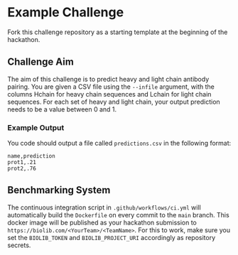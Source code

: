 # Example Challenge

Fork this challenge repository as a starting template at the beginning of the hackathon.

## Challenge Aim

The aim of this challenge is to predict heavy and light chain antibody pairing. You are given a CSV file using the `--infile` argument, with the columns Hchain for heavy chain sequences and Lchain for light chain sequences. For each set of heavy and light chain, your output prediction needs to be a value between 0 and 1. 

### Example Output
You code should output a file called `predictions.csv` in the following format:

```
name,prediction
prot1,.21
prot2,.76
```

## Benchmarking System
The continuous integration script in `.github/workflows/ci.yml` will automatically build the `Dockerfile` on every commit to the `main` branch. This docker image will be published as your hackathon submission to `https://biolib.com/<YourTeam>/<TeamName>`. For this to work, make sure you set the `BIOLIB_TOKEN` and `BIOLIB_PROJECT_URI` accordingly as repository secrets. 
